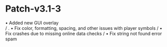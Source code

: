 # Patch-v3.1-3
• Added new GUI overlay       
/                                                                                                                                                     .
• Fix color, formatting, spacing, and other issues with player symbols
/
• Fix crashes due to missing online data checks
/
• Fix string not found error spam
